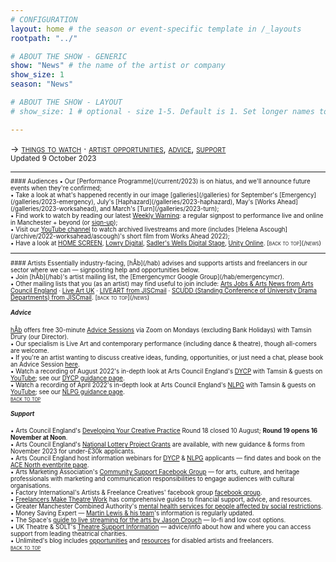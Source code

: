 ```yaml
---
# CONFIGURATION
layout: home # the season or event-specific template in /_layouts
rootpath: "../"

# ABOUT THE SHOW - GENERIC
show: "News" # the name of the artist or company
show_size: 1
season: "News"

# ABOUT THE SHOW - LAYOUT
# show_size: 1 # optional - size 1-5. Default is 1. Set longer names to lower values

---
```

<span style='font-variant: small-caps'>→ [things to watch](/news/#audiences) · [artist opportunities](/news/#artists), [advice](/news/#advice), [support](/news/#support)</span><br><small>Updated 9 October 2023<small>        
<hr>          
#### Audiences         
• Our [Performance Programme](/current/2023) is on hiatus, and we'll announce future events when they're confirmed;<br>• Take a look at what's happened recently in our image [galleries](/galleries) for September's [Emergency](/galleries/2023-emergency), July's [Haphazard](/galleries/2023-haphazard), May's [Works Ahead](/galleries/2023-worksahead), and March's [Turn](/galleries/2023-turn);<br>• Find work to watch by reading our latest <a href="http://wordofwarning.posthaven.com" target="_blank">Weekly Warning</a>: a regular signpost to performance live and online in Manchester + beyond (or <a href="http://eepurl.com/i_Odb" target="_blank">sign-up</a>);<br>• Visit our <a href="https://youtube.com/c/WordofWarning" target="_blank">YouTube channel</a> to watch archived livestreams and more (includes [Helena Ascough](/archive/2022-worksahead/ascough)'s short film from Works Ahead 2022);<br>• Have a look at <a href="https://screen.homemcr.org" target="_blank">HOME SCREEN</a>, <a href="https://thelowry.com/lowry-digital" target="_blank">Lowry Digital</a>, <a href="https://sadlerswells.com/digital-stage" target="_blank">Sadler's Wells Digital Stage</a>, <a href="https://unitytheatreliverpool.co.uk/unity-online" target="_blank">Unity Online</a>.        
<span style='font-variant: small-caps'>[back to top](/news)</span>        
<hr>          
#### Artists         
Essentially industry-facing, [hÅb](/hab) advises and supports artists and freelancers in our sector where we can — signposting help and opportunities below.<br>• Join [hÅb](/hab)'s artist mailing list, the [Emergencymcr Google Group](/hab/emergencymcr).<br>• Other mailing lists that you (as an artist) may find useful to join include: <a href="https://www.artsjobs.org.uk/subscribe" target="_blank">Arts Jobs & Arts News from Arts Council England</a> · <a href="http://liveartuk.org/pages/sign-up" target="_blank">Live Art UK</a> · <a href="http://jiscmail.ac.uk/cgi-bin/webadmin?A0=LIVEART" target="_blank">LIVEART from JISCmail</a> · <a href="http://jiscmail.ac.uk/cgi-bin/webadmin?A0=SCUDD" target="_blank">SCUDD (Standing Conference of University Drama Departments) from JISCmail</a>.        
<span style='font-variant: small-caps'>[back to top](/news)</span>         
         
##### Advice        
[hÅb](/hab) offers free 30-minute [Advice Sessions](/hab/advice/) via Zoom on Mondays (excluding Bank Holidays) with Tamsin Drury (our Director).<br>• Our specialism is Live Art and contemporary performance (including dance & theatre), though all-comers are welcome.<br>• If you're an artist wanting to discuss creative ideas, funding, opportunities, or just need a chat, please book an Advice Session [here](/hab/advice).<br>• Watch a recording of August 2022's in-depth look at Arts Council England's <a href="https://artscouncil.org.uk/DYCP" target="_blank">DYCP</a> with Tamsin & guests on <a href="https://youtu.be/POWwDg_STRw" target="_blank">YouTube</a>; see our <a href="https://www.gm-artisthub.co.uk/dycp-guidance" target="_blank">DYCP guidance page</a>.<br>• Watch a recording of April 2022's in-depth look at Arts Council England's <a href="https://artscouncil.org.uk/projectgrants" target="_blank">NLPG</a> with Tamsin & guests on <a href="https://youtu.be/wp43m8d5Cbw" target="_blank">YouTube</a>; see our <a href="https://www.gm-artisthub.co.uk/nlpg-guidance" target="_blank">NLPG guidance page</a>.         
<span style='font-variant: small-caps'>[back to top](/news)</span>         
         
##### Support         
• Arts Council England's <a href="https://artscouncil.org.uk/DYCP" target="_blank">Developing Your Creative Practice</a> Round 18 closed 10 August; **Round 19 opens 16 November at Noon**.         
• Arts Council England's <a href="https://artscouncil.org.uk/projectgrants" target="_blank">National Lottery Project Grants</a> are available, with new guidance & forms from November 2023 for under-£30k applicants.        
• Arts Council England host information webinars for <a href="https://artscouncil.org.uk/DYCP" target="_blank">DYCP</a> & <a href="https://artscouncil.org.uk/projectgrants" target="_blank">NLPG</a> applicants — find dates and book on the <a href="https://www.eventbrite.co.uk/o/arts-council-england-events-north-28185338891" target="_blank">ACE North eventbrite page</a>.        
• Arts Marketing Association's <a href="http://facebook.com/groups/AMACommunitySupport" target="_blank">Community Support Facebook Group</a> — for arts, culture, and heritage professionals with marketing and communication responsibilities to engage audiences with cultural organisations.          
• Factory International's Artists & Freelance Creatives' facebook group <a href="http://www.facebook.com/groups/mifartistfreelancedropin" target="_blank">facebook group</a>.        
• <a href="http://www.freelancersmaketheatrework.com/financial-support" target="_blank">Freelancers Make Theatre Work</a> has comprehensive guides to financial support, advice, and resources.        
• Greater Manchester Combined Authority's <a href="http://www.greatermanchester-ca.gov.uk/news/new-mental-health-services-for-people-affected-by-social-restrictions" target="_blank">mental health services for people affected by social restrictions</a>.         
• Money Saving Expert — <a href="http://www.moneysavingexpert.com/news" target="_blank">Martin Lewis & his team</a>'s information is regularly updated.           
• The Space's <a href="http://www.thespace.org/resource/live-streaming-arts-lo-fi-and-low-cost-options" target="_blank">guide to live streaming for the arts by Jason Crouch</a> — lo-fi and low cost options.        
• UK Theatre & SOLT's <a href="http://theatresupport.info" target="_blank">Theatre Support Information</a> — advice/info about how and where you can access support from leading theatrical charities.        
• Unlimited's blog includes <a href="https://weareunlimited.org.uk/blog/?category=resources" target="_blank">opportunities</a> and <a href="https://weareunlimited.org.uk/blog/?category=resources" target="_blank">resources</a> for disabled artists and freelancers.        
<span style='font-variant: small-caps'>[back to top](/news)</span>
